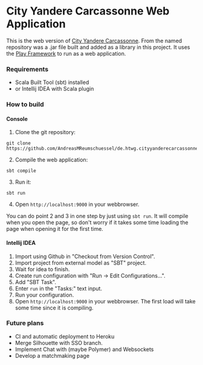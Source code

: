 # City Yandere Carcassonne Web Application

This is the web version of [City Yandere Carcassonne](https://github.com/AndreasMReumschuessel/de.htwg.cityyanderecarcassonne/).
From the named repository was a .jar file built and added as a library in this project.
It uses the [Play Framework](https://www.playframework.com/) to run as a web application.

### Requirements
- Scala Built Tool (sbt) installed
- or Intellij IDEA with Scala plugin

### How to build
#### Console

1. Clone the git repository:
```
git clone https://github.com/AndreasMReumschuessel/de.htwg.cityyanderecarcassonne.web.git
```
2. Compile the web application:
```
sbt compile
```
3. Run it:
```
sbt run
```
4. Open `http://localhost:9000` in your webbrowser.

You can do point 2 and 3 in one step by just using `sbt run`. It will compile when you open the page, so don't worry if it takes some time loading the page when opening it for the first time.

#### Intellij IDEA
1. Import using Github in "Checkout from Version Control".
2. Import project from external model as "SBT" project.
3. Wait for idea to finish.
4. Create run configuration with "Run -> Edit Configurations...".
5. Add "SBT Task".
6. Enter `run` in the "Tasks:" text input.
7. Run your configuration.
8. Open `http://localhost:9000` in your webbrowser. The first load will take some time since it is compiling.

### Future plans
- CI and automatic deployment to Heroku
- Merge Silhouette with SSO branch.
- Implement Chat with (maybe Polymer) and Websockets
- Develop a matchmaking page
